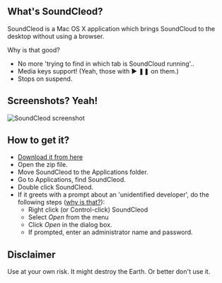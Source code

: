 ## What's SoundCleod?

SoundCleod is a Mac OS X application which brings SoundCloud to the
desktop without using a browser.

Why is that good?

- No more 'trying to find in which tab is SoundCloud running'..
- Media keys support! (Yeah, those with ▶ ❚❚ on them.)
- Stops on suspend.

## Screenshots? Yeah!

![SoundCleod screenshot](https://raw.github.com/salomvary/soundcleod/master/screenshot.png)

## How to get it?

- [Download it from
	here](https://github.com/salomvary/soundcleod/blob/master/dist/SoundCleod.zip?raw=true)
- Open the zip file.
- Move SoundCleod to the Applications folder.
- Go to Applications, find SoundCleod.
- Double click SoundCleod.
- If it greets with a prompt about an 'unidentified developer', do the
	following steps ([why is that?](http://support.apple.com/kb/HT5290)):
	- Right click (or Control-click) SoundCleod
	- Select _Open_ from the menu
	- Click _Open_ in the dialog box.
	- If prompted, enter an administrator name and password.

## Disclaimer

Use at your own risk. It might destroy the Earth. Or better don't use
it.
